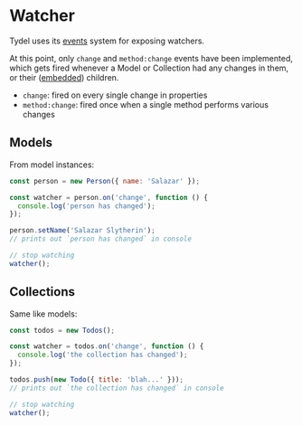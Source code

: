# Watcher

Tydel uses its [events](./events.md) system for exposing watchers.

At this point, only `change` and `method:change` events have been implemented, which gets fired whenever a Model or Collection had any changes in them, or their ([embedded](./embed.md)) children.

* `change`: fired on every single change in properties
* `method:change`: fired once when a single method performs various changes

## Models

From model instances:

```js
const person = new Person({ name: 'Salazar' });

const watcher = person.on('change', function () {
  console.log('person has changed');
});

person.setName('Salazar Slytherin');
// prints out `person has changed` in console

// stop watching
watcher();
```

## Collections

Same like models:

```js
const todos = new Todos();

const watcher = todos.on('change', function () {
  console.log('the collection has changed');
});

todos.push(new Todo({ title: 'blah...' }));
// prints out `the collection has changed` in console

// stop watching
watcher();
```

